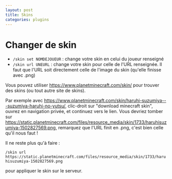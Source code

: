 ```yaml
---
layout: post
title: Skins
categories: plugins
---
```


# Changer de skin

- `/skin set NOMDEJOUEUR` : change votre skin en celui du joueur renseigné
- `/skin url UNEURL` : change votre skin pour celle de l'URL renseignée. Il faut que l'URL soit directement celle de l'image du skin (qu'elle finisse avec .png)

Vous pouvez utiliser https://www.planetminecraft.com/skin/ pour trouver des skins (ou tout autre site de skins).

Par exemple avec https://www.planetminecraft.com/skin/haruhi-suzumiya---suzumiya-haruhi-no-yutsu/, clic-droit sur "download minecraft skin", ouvrez en navigation privée, et continuez vers le lien. Vous devriez tomber sur https://static.planetminecraft.com/files/resource_media/skin/1733/haruhisuzumiya-1502827569.png, remarquez que l'URL finit en .png, c'est bien celle qu'il nous faut !

Il ne reste plus qu'à faire :

`/skin url https://static.planetminecraft.com/files/resource_media/skin/1733/haruhisuzumiya-1502827569.png` 

pour appliquer le skin sur le serveur.


